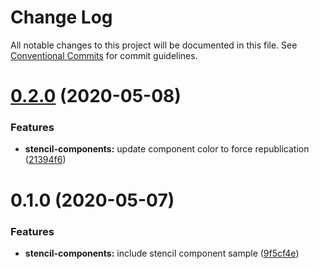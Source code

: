 # Change Log

All notable changes to this project will be documented in this file.
See [Conventional Commits](https://conventionalcommits.org) for commit guidelines.

# [0.2.0](https://github.com/ferranvila/microfrontends/compare/@ferranvila/stencil-components@0.1.0...@ferranvila/stencil-components@0.2.0) (2020-05-08)


### Features

* **stencil-components:** update component color to force republication ([21394f6](https://github.com/ferranvila/microfrontends/commit/21394f62712dff52bd3311f78add09b0758b692a))





# 0.1.0 (2020-05-07)


### Features

* **stencil-components:** include stencil component sample ([9f5cf4e](https://github.com/ferranvila/microfrontends/commit/9f5cf4e69a544b5e11b9da4244e1c13d30a02e54))
